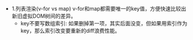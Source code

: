 * 1.列表渲染(v-for vs map)
    v-for和map都需要唯一的key值，方便快速比较出新旧虚拟DOM树间的差异。
    * key不要写数组索引: 如果删掉第一项，其实后面没变，但如果用索引作为key，那么索引改变要重新的diff浪费性能。
